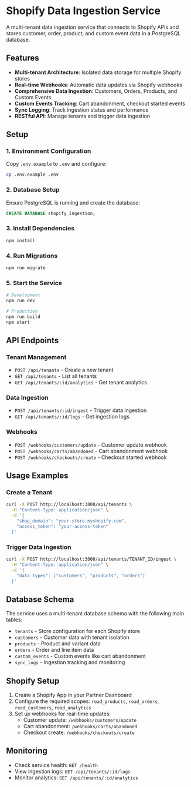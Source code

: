 # Shopify Data Ingestion Service

A multi-tenant data ingestion service that connects to Shopify APIs and stores customer, order, product, and custom event data in a PostgreSQL database.

## Features

- **Multi-tenant Architecture**: Isolated data storage for multiple Shopify stores
- **Real-time Webhooks**: Automatic data updates via Shopify webhooks
- **Comprehensive Data Ingestion**: Customers, Orders, Products, and Custom Events
- **Custom Events Tracking**: Cart abandonment, checkout started events
- **Sync Logging**: Track ingestion status and performance
- **RESTful API**: Manage tenants and trigger data ingestion

## Setup

### 1. Environment Configuration

Copy `.env.example` to `.env` and configure:

```bash
cp .env.example .env
```

### 2. Database Setup

Ensure PostgreSQL is running and create the database:

```sql
CREATE DATABASE shopify_ingestion;
```

### 3. Install Dependencies

```bash
npm install
```

### 4. Run Migrations

```bash
npm run migrate
```

### 5. Start the Service

```bash
# Development
npm run dev

# Production
npm run build
npm start
```

## API Endpoints

### Tenant Management

- `POST /api/tenants` - Create a new tenant
- `GET /api/tenants` - List all tenants
- `GET /api/tenants/:id/analytics` - Get tenant analytics

### Data Ingestion

- `POST /api/tenants/:id/ingest` - Trigger data ingestion
- `GET /api/tenants/:id/logs` - Get ingestion logs

### Webhooks

- `POST /webhooks/customers/update` - Customer update webhook
- `POST /webhooks/carts/abandoned` - Cart abandonment webhook
- `POST /webhooks/checkouts/create` - Checkout started webhook

## Usage Examples

### Create a Tenant

```bash
curl -X POST http://localhost:3000/api/tenants \
  -H "Content-Type: application/json" \
  -d '{
    "shop_domain": "your-store.myshopify.com",
    "access_token": "your-access-token"
  }'
```

### Trigger Data Ingestion

```bash
curl -X POST http://localhost:3000/api/tenants/TENANT_ID/ingest \
  -H "Content-Type: application/json" \
  -d '{
    "data_types": ["customers", "products", "orders"]
  }'
```

## Database Schema

The service uses a multi-tenant database schema with the following main tables:

- `tenants` - Store configuration for each Shopify store
- `customers` - Customer data with tenant isolation
- `products` - Product and variant data
- `orders` - Order and line item data
- `custom_events` - Custom events like cart abandonment
- `sync_logs` - Ingestion tracking and monitoring

## Shopify Setup

1. Create a Shopify App in your Partner Dashboard
2. Configure the required scopes: `read_products`, `read_orders`, `read_customers`, `read_analytics`
3. Set up webhooks for real-time updates:
   - Customer update: `/webhooks/customers/update`
   - Cart abandonment: `/webhooks/carts/abandoned`
   - Checkout create: `/webhooks/checkouts/create`

## Monitoring

- Check service health: `GET /health`
- View ingestion logs: `GET /api/tenants/:id/logs`
- Monitor analytics: `GET /api/tenants/:id/analytics`
